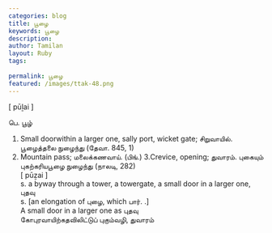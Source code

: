 ```yaml
---
categories: blog
title: பூழை
keywords: பூழை
description: 
author: Tamilan
layout: Ruby
tags: 
 
permalink: பூழை
featured: /images/ttak-48.png
---
```

  
[ pūḻai ]  
  
பெ. பூழ்  
1. Small doorwithin a larger one, sally port, wicket gate; சிறுவாயில். பூழைத்தலை நுழைந்து (தேவா. 845, 1)  
2. Mountain pass; மலைக்கணவாய். (பிங்.) 3.Crevice, opening; துவாரம். புகையும் புகற்கரியபூழை நுழைந்து (நாலடி, 282)  
[ pūẕai ]  
s. a byway through a tower, a towergate, a small door in a larger one, புதவு  
s. [an elongation of புழை, which பார். .]  
A small door in a larger one as புதவு  
கோபுரவாயிற்கதவிலிட்டுப் புகும்வழி, துவாரம்